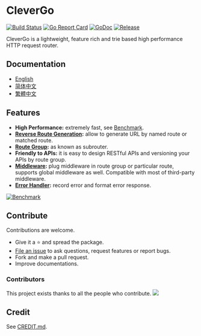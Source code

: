 # CleverGo
[![Build Status](https://travis-ci.org/clevergo/clevergo.svg?branch=master)](https://travis-ci.org/clevergo/clevergo)
[![Go Report Card](https://goreportcard.com/badge/github.com/clevergo/clevergo)](https://goreportcard.com/report/github.com/clevergo/clevergo)
[![GoDoc](https://img.shields.io/badge/godoc-reference-blue)](https://godoc.org/github.com/clevergo/clevergo)
[![Release](https://img.shields.io/github/release/clevergo/clevergo.svg?style=flat-square)](https://github.com/clevergo/clevergo/releases)

CleverGo is a lightweight, feature rich and trie based high performance HTTP request router.

## Documentation

- [English](https://clevergo.tech/docs/)
- [简体中文](https://clevergo.tech/zh/docs/)
- [繁體中文](https://clevergo.tech/zh-hant/docs/)

## Features

- **High Performance:** extremely fast, see [Benchmark](https://clevergo.tech/docs/benchmark).
- **[Reverse Route Generation](https://clevergo.tech/docs/routing/url-generation):** allow to generate URL by named route or matched route.
- **[Route Group](https://clevergo.tech/docs/routing/route-group):** as known as subrouter.
- **Friendly to APIs:** it is easy to design RESTful APIs and versioning your APIs by route group.
- **[Middleware](https://clevergo.tech/docs/middleware):** plug middleware in route group or particular route, supports global middleware as well. Compatible with most of third-party middleware.
- **[Error Handler](https://clevergo.tech/docs/error-handling):** record error and format error response.

[![Benchmark](https://clevergo.tech/img/benchmark.png)](https://clevergo.tech/docs/benchmark)

## Contribute

Contributions are welcome.

- Give it a :star: and spread the package.
- [File an issue](https://github.com/clevergo/clevergo/issues/new) to ask questions, request features or report bugs.
- Fork and make a pull request.
- Improve documentations.

### Contributors

This project exists thanks to all the people who contribute.
<a href="https://github.com/clevergo/clevergo/graphs/contributors"><img src="https://opencollective.com/clevergo/contributors.svg?width=890&button=false" /></a>

## Credit

See [CREDIT.md](CREDIT.md).
